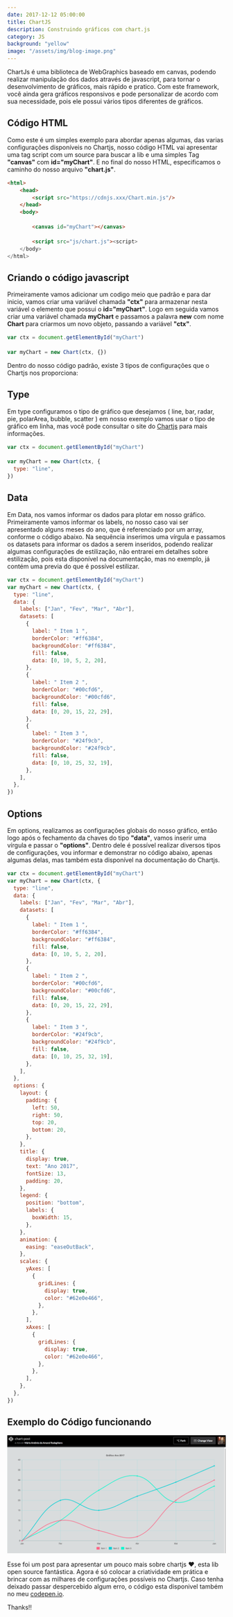 ```yaml
---
date: 2017-12-12 05:00:00
title: ChartJS
description: Construindo gráficos com chart.js
category: JS
background: "yellow"
image: "/assets/img/blog-image.png"
---
```


ChartJs é uma biblioteca de WebGraphics baseado em canvas, podendo realizar manipulação dos dados através de javascript, para tornar o desenvolvimento de gráficos, mais rápido e pratico. Com este framework, você ainda gera gráficos responsivos e pode personalizar de acordo com sua necessidade, pois ele possui vários tipos diferentes de gráficos.

## Código HTML

Como este é um simples exemplo para abordar apenas algumas, das varias configurações disponíveis no Chartjs, nosso código HTML vai apresentar uma tag script com um source para buscar a lib e uma simples Tag **"canvas"** com **id="myChart"**. E no final do nosso HTML, especificamos o caminho do nosso arquivo **"chart.js"**.

```html
<html>
    <head>
        <script src="https://cdnjs.xxx/Chart.min.js"/>
    </head>
    <body>

        <canvas id="myChart"></canvas>

        <script src="js/chart.js"><script>
    </body>
</html>
```

## Criando o código javascript

Primeiramente vamos adicionar um codigo meio que padrão e para dar inicio, vamos criar uma variável chamada **"ctx"** para armazenar nesta variável o elemento que possui o **id="myChart"**. Logo em seguida vamos criar uma variável chamada **myChart** e passamos a palavra **new** com nome **Chart** para criarmos um novo objeto, passando a variável **"ctx"**.

```js
var ctx = document.getElementById("myChart")

var myChart = new Chart(ctx, {})
```

Dentro do nosso código padrão, existe 3 tipos de configurações que o Chartjs nos proporciona:

## Type

Em type configuramos o tipo de gráfico que desejamos ( line, bar, radar, pie, polarArea, bubble, scatter ) em nosso exemplo vamos usar o tipo de gráfico em linha, mas você pode consultar o site do
[Chartjs](http://www.chartjs.org/) para mais informações.

```js
var ctx = document.getElementById("myChart")

var myChart = new Chart(ctx, {
  type: "line",
})
```

## Data

Em Data, nos vamos informar os dados para plotar em nosso gráfico. Primeiramente vamos informar os labels, no nosso caso vai ser apresentado alguns meses do ano, que é referenciado por um array, conforme o código abaixo. Na sequência inserimos uma vírgula e passamos os datasets para informar os dados a serem inseridos, podendo realizar algumas configurações de estilização, não entrarei em detalhes sobre estilização, pois esta disponível na documentação, mas no exemplo, já contém uma previa do que é possível estilizar.

```js
var ctx = document.getElementById("myChart")
var myChart = new Chart(ctx, {
  type: "line",
  data: {
    labels: ["Jan", "Fev", "Mar", "Abr"],
    datasets: [
      {
        label: " Item 1 ",
        borderColor: "#ff6384",
        backgroundColor: "#ff6384",
        fill: false,
        data: [0, 10, 5, 2, 20],
      },
      {
        label: " Item 2 ",
        borderColor: "#00cfd6",
        backgroundColor: "#00cfd6",
        fill: false,
        data: [0, 20, 15, 22, 29],
      },
      {
        label: " Item 3 ",
        borderColor: "#24f9cb",
        backgroundColor: "#24f9cb",
        fill: false,
        data: [0, 10, 25, 32, 19],
      },
    ],
  },
})
```

## Options

Em options, realizamos as configurações globais do nosso gráfico, então logo após o fechamento da chaves do tipo **"data"**, vamos inserir uma vírgula e passar o **"options"**. Dentro dele é possível realizar diversos tipos de configurações, vou informar e demonstrar no código abaixo, apenas algumas delas, mas também esta disponível na documentação do Chartjs.

```js
var ctx = document.getElementById("myChart")
var myChart = new Chart(ctx, {
  type: "line",
  data: {
    labels: ["Jan", "Fev", "Mar", "Abr"],
    datasets: [
      {
        label: " Item 1 ",
        borderColor: "#ff6384",
        backgroundColor: "#ff6384",
        fill: false,
        data: [0, 10, 5, 2, 20],
      },
      {
        label: " Item 2 ",
        borderColor: "#00cfd6",
        backgroundColor: "#00cfd6",
        fill: false,
        data: [0, 20, 15, 22, 29],
      },
      {
        label: " Item 3 ",
        borderColor: "#24f9cb",
        backgroundColor: "#24f9cb",
        fill: false,
        data: [0, 10, 25, 32, 19],
      },
    ],
  },
  options: {
    layout: {
      padding: {
        left: 50,
        right: 50,
        top: 20,
        bottom: 20,
      },
    },
    title: {
      display: true,
      text: "Ano 2017",
      fontSize: 13,
      padding: 20,
    },
    legend: {
      position: "bottom",
      labels: {
        boxWidth: 15,
      },
    },
    animation: {
      easing: "easeOutBack",
    },
    scales: {
      yAxes: [
        {
          gridLines: {
            display: true,
            color: "#62e0e466",
          },
        },
      ],
      xAxes: [
        {
          gridLines: {
            display: true,
            color: "#62e0e466",
          },
        },
      ],
    },
  },
})
```

## Exemplo do Código funcionando


![screenshoot](../static/assets/img/screensShot-chartjs.png "screen-Shot")

Esse foi um post para apresentar um pouco mais sobre chartjs ♥️, esta lib open source fantástica. Agora é só colocar a criatividade em prática e brincar com as milhares de configurações possíveis no Chartjs. Caso tenha deixado passar despercebido algum erro, o código esta disponivel também no meu [codepen.io](https://codepen.io/mariorodeghiero/pen/rYoLOY).

Thanks!!
